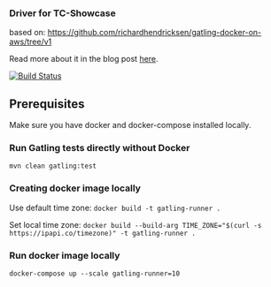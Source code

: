 ### Driver for TC-Showcase
based on: https://github.com/richardhendricksen/gatling-docker-on-aws/tree/v1 

Read more about it in the blog post [here](https://medium.com/@richard.hendricksen/distributed-load-testing-with-gatling-using-docker-and-aws-d497605692db).


[![Build Status](https://dev.azure.com/nt-tc-showcase/driver/_apis/build/status/driver?branchName=master)](https://dev.azure.com/nt-tc-showcase/driver/_build/latest?definitionId=9&branchName=master)
## Prerequisites  
Make sure you have docker and docker-compose installed locally. 

### Run Gatling tests directly without Docker
`mvn clean gatling:test`  

### Creating docker image locally
Use default time zone:
`docker build -t gatling-runner .` 

Set local time zone:
`docker build --build-arg TIME_ZONE="$(curl -s https://ipapi.co/timezone)" -t gatling-runner .`    

### Run docker image locally
`docker-compose up --scale gatling-runner=10` 
 